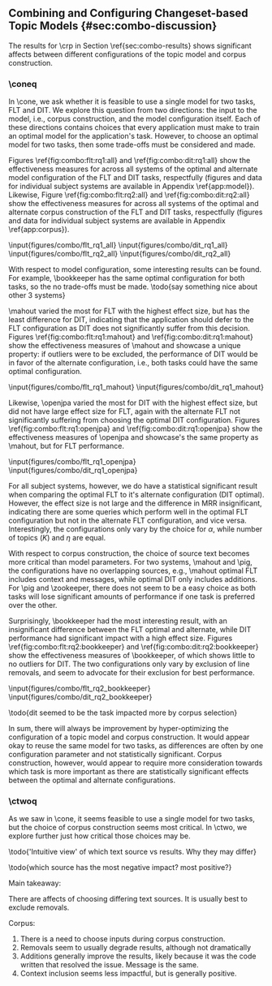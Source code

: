 ## Combining and Configuring Changeset-based Topic Models {#sec:combo-discussion}

The results for \crp in Section \ref{sec:combo-results} shows significant
affects between different configurations of the topic model and corpus
construction.

### \coneq

In \cone, we ask whether it is feasible to use a single model for two tasks,
FLT and DIT.  We explore this question from two directions: the input to the
model, i.e., corpus construction, and the model configuration itself.  Each of
these directions contains choices that every application must make to train an
optimal model for the application's task.  However, to choose an optimal model
for two tasks, then some trade-offs must be considered and made.

Figures \ref{fig:combo:flt:rq1:all} and \ref{fig:combo:dit:rq1:all} show the
effectiveness measures for across all systems of the optimal and alternate
model configuration of the FLT and DIT tasks, respectfully (figures and data
for individual subject systems are available in Appendix \ref{app:model}).
Likewise, Figure \ref{fig:combo:flt:rq2:all} and \ref{fig:combo:dit:rq2:all}
show the effectiveness measures for across all systems of the optimal and
alternate corpus construction of the FLT and DIT tasks, respectfully (figures
and data for individual subject systems are available in Appendix
\ref{app:corpus}).

\input{figures/combo/flt_rq1_all}
\input{figures/combo/dit_rq1_all}
\input{figures/combo/flt_rq2_all}
\input{figures/combo/dit_rq2_all}

With respect to model configuration, some interesting results can be found.
For example, \bookkeeper has the same optimal configuration for both tasks, so
the no trade-offs must be made. \todo{say something nice about other 3 systems}

\mahout varied the most for FLT with the highest effect size, but has the least
difference for DIT, indicating that the application should defer to the FLT
configuration as DIT does not significantly suffer from this decision.  Figures
\ref{fig:combo:flt:rq1:mahout} and \ref{fig:combo:dit:rq1:mahout} show the
effectiveness measures of \mahout and showcase a unique property: if outliers
were to be excluded, the performance of DIT would be in favor of the alternate
configuration, i.e., both tasks could have the same optimal configuration.

\input{figures/combo/flt_rq1_mahout}
\input{figures/combo/dit_rq1_mahout}

Likewise, \openjpa varied the most for DIT with the highest effect size, but
did not have large effect size for FLT, again with the alternate FLT not
significantly suffering from choosing the optimal DIT configuration.  Figures
\ref{fig:combo:flt:rq1:openjpa} and \ref{fig:combo:dit:rq1:openjpa} show the
effectiveness measures of \openjpa and showcase's the same property as \mahout,
but for FLT performance.

\input{figures/combo/flt_rq1_openjpa}
\input{figures/combo/dit_rq1_openjpa}

For all subject systems, however, we do have a statistical significant result
when comparing the optimal FLT to it's alternate configuration (DIT optimal).
However, the effect size is not large and the difference in MRR insignificant,
indicating there are some queries which perform well in the optimal FLT
configuration but not in the alternate FLT configuration, and vice versa.
Interestingly, the configurations only vary by the choice for $\alpha$, while
number of topics ($K$) and $\eta$ are equal.

With respect to corpus construction, the choice of source text becomes more
critical than model parameters.  For two systems, \mahout and \pig, the
configurations have no overlapping sources, e.g., \mahout optimal FLT includes
context and messages, while optimal DIT only includes additions.  For \pig and
\zookeeper, there does not seem to be a easy choice as both tasks will lose
significant amounts of performance if one task is preferred over the other.

Surprisingly, \bookkeeper had the most interesting result, with an
insignificant difference between the FLT optimal and alternate, while DIT
performance had significant impact with a high effect size.  Figures
\ref{fig:combo:flt:rq2:bookkeeper} and \ref{fig:combo:dit:rq2:bookkeeper} show
the effectiveness measures of \bookkeeper, of which shows little to no outliers
for DIT.  The two configurations only vary by exclusion of line removals, and
seem to advocate for their exclusion for best performance.

\input{figures/combo/flt_rq2_bookkeeper}
\input{figures/combo/dit_rq2_bookkeeper}

\todo{dit seemed to be the task impacted more by corpus selection}

In sum, there will always be improvement by hyper-optimizing the configuration
of a topic model and corpus construction.  It would appear okay to reuse the
same model for two tasks, as differences are often by one configuration
parameter and not statistically significant. Corpus construction, however,
would appear to require more consideration towards which task is more important
as there are statistically significant effects between the optimal and
alternate configurations.

### \ctwoq

As we saw in \cone, it seems feasible to use a single model for two tasks, but
the choice of corpus construction seems most critical. In \ctwo, we explore
further just how critical those choices may be.

\todo{'Intuitive view' of which text source vs results. Why they may differ}

\todo{which source has the most negative impact? most positive?}


Main takeaway:

There are affects of choosing differing text sources.  It is usually best to
exclude removals.

Corpus:

1. There is a need to choose inputs during corpus construction.
2. Removals seem to usually degrade results, although not dramatically
3. Additions generally improve the results, likely because it was the code
   written that resolved the issue.  Message is the same.
4. Context inclusion seems less impactful, but is generally positive.

